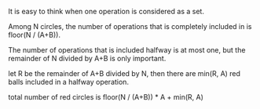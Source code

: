 It is easy to think when one operation is considered as a set.

Among N circles, the number of operations that is completely included in is floor(N / (A+B)).

The number of operations that is included halfway is at most one, but the remainder of N divided by A+B is only important.

let R be the remainder of A+B divided by N, then there are min(R, A) red balls included in a halfway operation.

total number of red circles is floor(N / (A+B)) * A + min(R, A)
